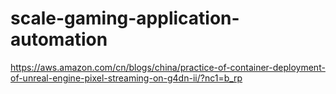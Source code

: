 # scale-gaming-application-automation
https://aws.amazon.com/cn/blogs/china/practice-of-container-deployment-of-unreal-engine-pixel-streaming-on-g4dn-ii/?nc1=b_rp
